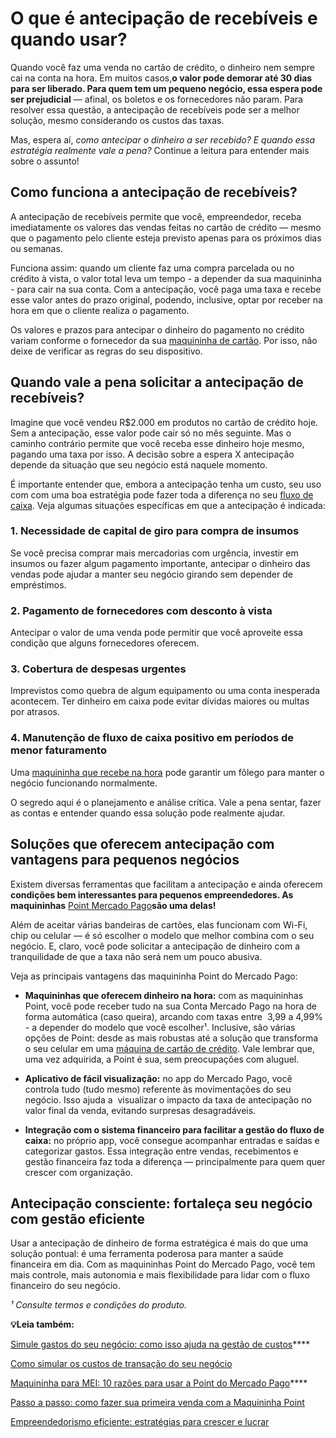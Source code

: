 # O que é antecipação de recebíveis e quando usar?

Quando você faz uma venda no cartão de crédito, o dinheiro nem sempre cai na conta na hora. Em muitos casos,**o valor pode demorar até 30 dias para ser liberado. Para quem tem um pequeno negócio, essa espera pode ser prejudicial** — afinal, os boletos e os fornecedores não param. Para resolver essa questão, a antecipação de recebíveis pode ser a melhor solução, mesmo considerando os custos das taxas.

Mas, espera aí, *como antecipar o dinheiro a ser recebido? E quando essa estratégia realmente vale a pena?* Continue a leitura para entender mais sobre o assunto!

## **Como funciona a antecipação de recebíveis?**

A antecipação de recebíveis permite que você, empreendedor, receba imediatamente os valores das vendas feitas no cartão de crédito — mesmo que o pagamento pelo cliente esteja previsto apenas para os próximos dias ou semanas.

Funciona assim: quando um cliente faz uma compra parcelada ou no crédito à vista, o valor total leva um tempo - a depender da sua maquininha - para cair na sua conta. Com a antecipação, você paga uma taxa e recebe esse valor antes do prazo original, podendo, inclusive, optar por receber na hora em que o cliente realiza o pagamento.

Os valores e prazos para antecipar o dinheiro do pagamento no crédito variam conforme o fornecedor da sua [maquininha de cartão](https://meubolso.mercadopago.com.br/maquininha-de-cartao). Por isso, não deixe de verificar as regras do seu dispositivo.

## **Quando vale a pena solicitar a antecipação de recebíveis?**

Imagine que você vendeu R$2.000 em produtos no cartão de crédito hoje. Sem a antecipação, esse valor pode cair só no mês seguinte. Mas o caminho contrário permite que você receba esse dinheiro hoje mesmo, pagando uma taxa por isso. A decisão sobre a espera X antecipação depende da situação que seu negócio está naquele momento.

É importante entender que, embora a antecipação tenha um custo, seu uso com com uma boa estratégia pode fazer toda a diferença no seu [fluxo de caixa](https://meubolso.mercadopago.com.br/fluxo-de-caixa-parcelamento-point-mercado-pago). Veja algumas situações específicas em que a antecipação é indicada:

### **1. Necessidade de capital de giro para compra de insumos**

Se você precisa comprar mais mercadorias com urgência, investir em insumos ou fazer algum pagamento importante, antecipar o dinheiro das vendas pode ajudar a manter seu negócio girando sem depender de empréstimos.

### **2. Pagamento de fornecedores com desconto à vista**

Antecipar o valor de uma venda pode permitir que você aproveite essa condição que alguns fornecedores oferecem.

### **3. Cobertura de despesas urgentes**

Imprevistos como quebra de algum equipamento ou uma conta inesperada acontecem. Ter dinheiro em caixa pode evitar dívidas maiores ou multas por atrasos.

### **4. Manutenção de fluxo de caixa positivo em períodos de menor faturamento**

Uma [maquininha que recebe na hora](https://meubolso.mercadopago.com.br/maquininha-que-recebe-na-hora-vantagens) pode garantir um fôlego para manter o negócio funcionando normalmente.

O segredo aqui é o planejamento e análise crítica. Vale a pena sentar, fazer as contas e entender quando essa solução pode realmente ajudar.

## **Soluções que oferecem antecipação com vantagens para pequenos negócios**

Existem diversas ferramentas que facilitam a antecipação e ainda oferecem **condições bem interessantes para pequenos empreendedores. As maquininhas** [Point Mercado Pago](https://meubolso.mercadopago.com.br/convide-e-ganhe-point-mercado-pago-cashback)**são uma delas!**

Além de aceitar várias bandeiras de cartões, elas funcionam com Wi-Fi, chip ou celular — é só escolher o modelo que melhor combina com o seu negócio. E, claro, você pode solicitar a antecipação de dinheiro com a tranquilidade de que a taxa não será nem um pouco abusiva.

Veja as principais vantagens das maquininha Point do Mercado Pago:

- **Maquininhas que oferecem dinheiro na hora:** com as maquininhas Point, você pode receber tudo na sua Conta Mercado Pago na hora de forma automática (caso queira), arcando com taxas entre  3,99 a 4,99% - a depender do modelo que você escolher¹. Inclusive, são várias opções de Point: desde as mais robustas até a solução que transforma o seu celular em uma [máquina de cartão de crédito](https://meubolso.mercadopago.com.br/como-ter-maquina-de-cartao-de-credito-no-celular). Vale lembrar que, uma vez adquirida, a Point é sua, sem preocupações com aluguel.

- **Aplicativo de fácil visualização:** no app do Mercado Pago, você controla tudo (tudo mesmo) referente às movimentações do seu negócio. Isso ajuda a  visualizar o impacto da taxa de antecipação no valor final da venda, evitando surpresas desagradáveis.

- **Integração com o sistema financeiro para facilitar a gestão do fluxo de caixa:** no próprio app, você consegue acompanhar entradas e saídas e categorizar gastos. Essa integração entre vendas, recebimentos e gestão financeira faz toda a diferença — principalmente para quem quer crescer com organização.

## **Antecipação consciente: fortaleça seu negócio com gestão eficiente**

Usar a antecipação de dinheiro de forma estratégica é mais do que uma solução pontual: é uma ferramenta poderosa para manter a saúde financeira em dia. Com as maquininhas Point do Mercado Pago, você tem mais controle, mais autonomia e mais flexibilidade para lidar com o fluxo financeiro do seu negócio.

*¹ Consulte termos e condições do produto.*

**💡Leia também:**

[Simule gastos do seu negócio: como isso ajuda na gestão de custos](https://meubolso.mercadopago.com.br/simulador-e-gestao-de-custos)****

[Como simular os custos de transação do seu negócio](https://meubolso.mercadopago.com.br/como-simular-custos-de-transacao)

[Maquininha para MEI: 10 razões para usar a Point do Mercado Pago](https://meubolso.mercadopago.com.br/maquininha-para-mei-10-razoes-para-usar-a-point-do-mercado-pago)****

[Passo a passo: como fazer sua primeira venda com a Maquininha Point](https://meubolso.mercadopago.com.br/passo-a-passo-como-fazer-sua-primeira-venda-com-a-maquininha-point)

[Empreendedorismo eficiente: estratégias para crescer e lucrar](https://meubolso.mercadopago.com.br/empreendedorismo-do-zero-ao-sucesso)